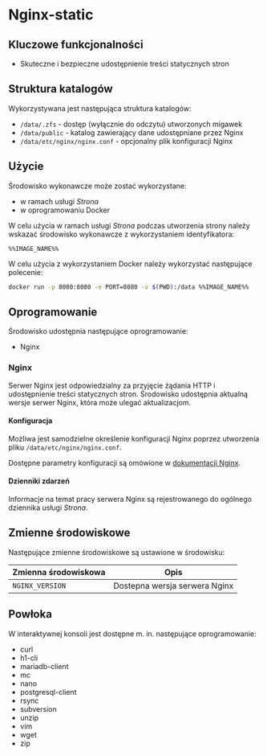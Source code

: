 # Nginx-static

## Kluczowe funkcjonalności

* Skuteczne i bezpieczne udostępnienie treści statycznych stron

## Struktura katalogów

Wykorzystywana jest następująca struktura katalogów:

* ```/data/.zfs``` - dostęp (wyłącznie do odczytu) utworzonych migawek
* ```/data/public``` - katalog zawierający dane udostępniane przez Nginx
* ```/data/etc/nginx/nginx.conf``` - opcjonalny plik konfiguracji Nginx

## Użycie

Środowisko wykonawcze może zostać wykorzystane:

* w ramach usługi *Strona*
* w oprogramowaniu Docker

W celu użycia w ramach usługi *Strona* podczas utworzenia strony należy wskazać środowisko wykonawcze z wykorzystaniem identyfikatora:

```%%IMAGE_NAME%%```

W celu użycia z wykorzystaniem Docker należy wykorzystać następujące polecenie:

```bash
docker run -p 8080:8080 -e PORT=8080 -v $(PWD):/data %%IMAGE_NAME%%
```

## Oprogramowanie

Środowisko udostępnia następujące oprogramowanie:

- Nginx

### Nginx

Serwer Nginx jest odpowiedzialny za przyjęcie żądania HTTP i udostępnienie treści statycznych stron. Środowisko udostępnia aktualną wersje serwer Nginx, która może ulegać aktualizacjom.

#### Konfiguracja

Możliwa jest samodzielne określenie konfiguracji Nginx poprzez utworzenia pliku ```/data/etc/nginx/nginx.conf```.

Dostępne parametry konfiguracji są omówione w [dokumentacji Nginx](https://www.nginx.com/resources/wiki/).

#### Dzienniki zdarzeń

Informacje na temat pracy serwera Nginx są rejestrowanego do ogólnego dziennika usługi *Strona*.

## Zmienne środowiskowe

Następujące zmienne środowiskowe są ustawione w środowisku:

| Zmienna środowiskowa  | Opis
| --------------------- | -------
| ```NGINX_VERSION```   | Dostepna wersja serwera Nginx  |

## Powłoka

W interaktywnej konsoli jest dostępne m. in. następujące oprogramowanie:

* curl
* h1-cli
* mariadb-client
* mc
* nano
* postgresql-client
* rsync
* subversion
* unzip
* vim
* wget
* zip
